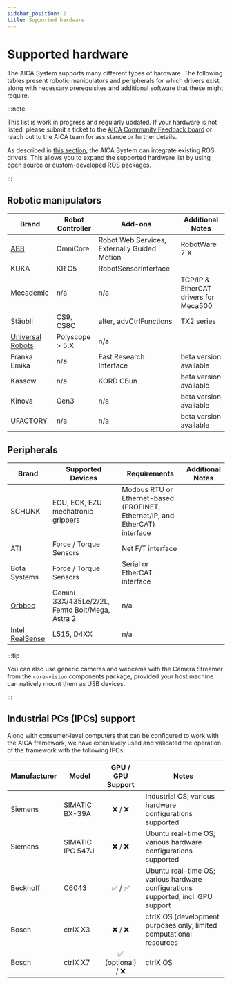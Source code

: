 ```yaml
---
sidebar_position: 2
title: Supported hardware
---
```


# Supported hardware

The AICA System supports many different types of hardware. The following tables present robotic manipulators and
peripherals for which drivers exist, along with necessary prerequisites and additional software that these might
require.

:::note

This list is work in progress and regularly updated. If your hardware is not listed, please submit a ticket to the
[AICA Community Feedback board](https://github.com/aica-technology/community) or reach out to the AICA team for
assistance or further details.

As described in [this section](../../concepts/ros-concepts/built-on-ros.md), the AICA System can integrate existing ROS
drivers. This allows you to expand the supported hardware list by using open source or custom-developed ROS packages.

:::

## Robotic manipulators

| Brand        | Robot Controller            | Add-ons | Additional Notes |
|--------------|-----------------------------|---------|------------------|
| [ABB](../../examples/guides/abb-hardware-interface.md) | OmniCore | Robot Web Services, Externally Guided Motion | RobotWare 7.X |
| KUKA | KR C5 | RobotSensorInterface | |
| Mecademic | n/a | n/a | TCP/IP & EtherCAT drivers for Meca500 |
| Stäubli | CS9, CS8C | alter, advCtrlFunctions  | TX2 series |
| [Universal Robots](../../examples/guides/ur-harware-interface.md) | Polyscope > 5.X | n/a | |
| Franka Emika | n/a | Fast Research Interface | beta version available |
| Kassow | n/a | KORD CBun | beta version available |
| Kinova | Gen3 | n/a | beta version available |
| UFACTORY | n/a | n/a | beta version available |

## Peripherals

| Brand        | Supported Devices            | Requirements | Additional Notes |
|--------------|-----------------------------|------------------------------|------------------|
| SCHUNK | EGU, EGK, EZU mechatronic grippers | Modbus RTU or Ethernet-based (PROFINET, Ethernet/IP, and EtherCAT) interface | |
| ATI | Force / Torque Sensors | Net F/T interface | |
| Bota Systems | Force / Torque Sensors | Serial or EtherCAT interface | |
| [Orbbec](../../examples/guides/orbbec-component.md) | Gemini 33X/435Le/2/2L, Femto Bolt/Mega, Astra 2  | n/a | |
| [Intel RealSense](../../examples/guides/realsense-component.md) |  L515, D4XX | n/a | |

:::tip

You can also use generic cameras and webcams with the Camera Streamer from the `core-vision` components package,
provided your host machine can natively mount them as USB devices.

:::


## Industrial PCs (IPCs) support

Along with consumer-level computers that can be configured to work with the AICA framework, we have extensively used and validated the operation of the framework with the following IPCs:

| Manufacturer | Model            | GPU / GPU Support   | Notes                                                                             |
|--------------|------------------|:---------------------:|-----------------------------------------------------------------------------------|
| Siemens      | SIMATIC BX-39A   | ❌ / ❌             | Industrial OS; various hardware configurations supported                          |
| Siemens      | SIMATIC IPC 547J | ❌ / ❌             | Ubuntu real-time OS; various hardware configurations supported                    |
| Beckhoff     | C6043            | ✅ / ✅           | Ubuntu real-time OS; various hardware configurations supported, incl. GPU support |
| Bosch        | ctrlX X3         | ❌ / ❌             | ctrlX OS (development purposes only; limited computational resources |
| Bosch        | ctrlX X7         | ✅ (optional) / ❌ | ctrlX OS |

